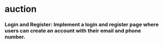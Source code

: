 # auction
### Login and Register: Implement a login and register page where users can create an account with their email and phone number.